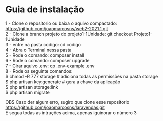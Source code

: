 # Guia de instalação

1 - Clone o repositorio ou baixa o aquivo compactado: https://github.com/joaomarcosns/web2-2021.1.git <br>
2 - Clone a branch projeto do projeto1-1Unidade: git checkout Projeto1-1Unidade <br>
3 - entre na pasta codigo: cd codigo <br>
4 - Abra o Terminal nessa pasta <br>
5 - Rode o comando: composer install <br>
6 - Rode o comando: composer upgrade <br>
7 - Cirar aquivo .env: cp .env-example .env <br>
8 - Rode os seguinte comandos: <br>
  $ chmod -R 777 storage # adiciona todas as permissões na pasta storage <br>
  $ php artisan key:generate # gera a chave da aplicação <br>
  $ php artisan storage:link <br>
  $ php artisan migrate
  
 OBS Caso der algum erro, sugiro que clone esse repositorio https://github.com/joaomarcosns/laravendas.git <br>
 E segua todas as intruções acima, apenas iguinorar o número 3
